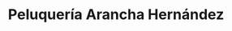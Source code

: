 ---
title: "Peluquería Arancha Hernández"
url: /jaca/peluqueria-arancha-hernandez/
shop: Friseur
---